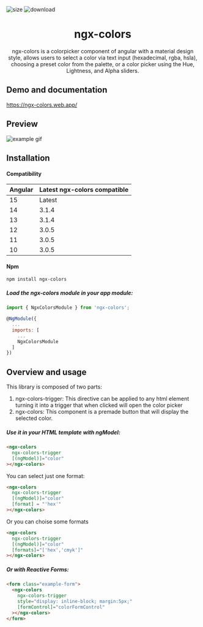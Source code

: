 ![size](https://img.shields.io/bundlephobia/min/ngx-colors?style=for-the-badge)
![download](https://img.shields.io/npm/dm/ngx-colors?style=for-the-badge)

<p align="center">
  <h1 align="center">ngx-colors</h1>
  <p align="center">ngx-colors is a colorpicker component of angular with a material design style, allows users to select a color via text input (hexadecimal, rgba, hsla), choosing a preset color from the palette, or a color picker using the Hue, Lightness, and Alpha sliders.
  </p>
</p>

## Demo and documentation

https://ngx-colors.web.app/

## Preview

![example gif](https://raw.githubusercontent.com/KroneCorylus/ngx-colors/master/projects/ngx-color-examples/src/assets/img/example-gif.gif)

## Installation

#### Compatibility

| Angular | Latest ngx-colors compatible |
| ------- | ---------------------------- |
| 15      | Latest                       |
| 14      | 3.1.4                        |
| 13      | 3.1.4                        |
| 12      | 3.0.5                        |
| 11      | 3.0.5                        |
| 10      | 3.0.5                        |

#### Npm

```shell
npm install ngx-colors
```

##### Load the ngx-colors module in your app module:

```javascript
import { NgxColorsModule } from 'ngx-colors';

@NgModule({
  ...
  imports: [
    ...
    NgxColorsModule
  ]
})
```

## Overview and usage

This library is composed of two parts:

1. ngx-colors-trigger: This directive can be applied to any html element turning it into a trigger that when clicked will open the color picker
2. ngx-colors: This component is a premade button that will display the selected color.

##### Use it in your HTML template with ngModel:

```html
<ngx-colors 
  ngx-colors-trigger 
  [(ngModel)]="color"
></ngx-colors>
```

You can select just one format:

```html
<ngx-colors 
  ngx-colors-trigger 
  [(ngModel)]="color"
  [format] = "'hex'"
></ngx-colors>
```

Or you can choise some formats

```html
<ngx-colors 
  ngx-colors-trigger 
  [(ngModel)]="color"
  [formats]="['hex','cmyk']"
></ngx-colors>
```

##### Or with Reactive Forms:

```html
<form class="example-form">
  <ngx-colors
    ngx-colors-trigger
    style="display: inline-block; margin:5px;"
    [formControl]="colorFormControl"
  ></ngx-colors>
</form>
```
